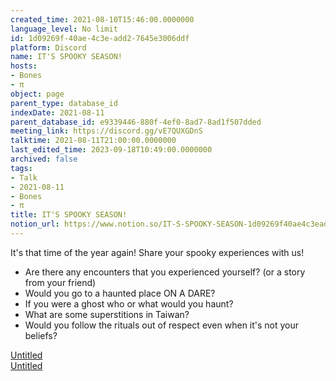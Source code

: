 ```yaml
---
created_time: 2021-08-10T15:46:00.0000000
language_level: No limit
id: 1d09269f-40ae-4c3e-add2-7645e3006ddf
platform: Discord
name: IT'S SPOOKY SEASON!
hosts:
- Bones
- π
object: page
parent_type: database_id
indexDate: 2021-08-11
parent_database_id: e9339446-880f-4ef0-8ad7-8ad1f507dded
meeting_link: https://discord.gg/vE7QUXGDnS
talktime: 2021-08-11T21:00:00.0000000
last_edited_time: 2023-09-18T10:49:00.0000000
archived: false
tags:
- Talk
- 2021-08-11
- Bones
- π
title: IT'S SPOOKY SEASON!
notion_url: https://www.notion.so/IT-S-SPOOKY-SEASON-1d09269f40ae4c3eadd27645e3006ddf
---
```


It's that time of the year again! Share your spooky experiences with us!
   - Are there any encounters that you experienced yourself? (or a story from your friend)
   - Would you go to a haunted place ON A
  DARE?
   - If you were a ghost who or what would you haunt?
   - What are some superstitions in Taiwan?
   - Would you follow the rituals out of respect even when it's not your beliefs?


[Untitled](https://www.notion.so/12c4a9e645d54aefa860b5f927a0b220)   
[Untitled](https://www.notion.so/482e61b02b9c4456b2b4fe86bb7544c6)   







